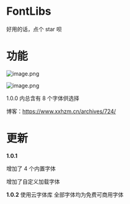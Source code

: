 # FontLibs

好用的话，点个 star 呗

# 功能

![image.png](https://www.xxhzm.cn/usr/uploads/2022/08/1308830172.png)

![image.png](https://www.xxhzm.cn/usr/uploads/2022/08/1488637537.png)

1.0.0 内总含有 8 个字体供选择

博客：https://www.xxhzm.cn/archives/724/

# 更新

**1.0.1**

增加了 4 个内置字体

增加了自定义加载字体

**1.0.2**
使用云字体库
全部字体均为免费可商用字体
